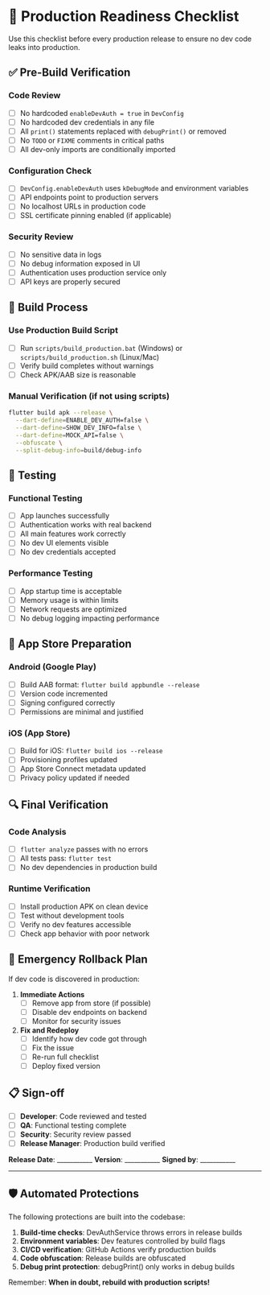 # 🚀 Production Readiness Checklist

Use this checklist before every production release to ensure no dev code leaks into production.

## ✅ Pre-Build Verification

### Code Review
- [ ] No hardcoded `enableDevAuth = true` in `DevConfig`
- [ ] No hardcoded dev credentials in any file
- [ ] All `print()` statements replaced with `debugPrint()` or removed
- [ ] No `TODO` or `FIXME` comments in critical paths
- [ ] All dev-only imports are conditionally imported

### Configuration Check
- [ ] `DevConfig.enableDevAuth` uses `kDebugMode` and environment variables
- [ ] API endpoints point to production servers
- [ ] No localhost URLs in production code
- [ ] SSL certificate pinning enabled (if applicable)

### Security Review
- [ ] No sensitive data in logs
- [ ] No debug information exposed in UI
- [ ] Authentication uses production service only
- [ ] API keys are properly secured

## 🔨 Build Process

### Use Production Build Script
- [ ] Run `scripts/build_production.bat` (Windows) or `scripts/build_production.sh` (Linux/Mac)
- [ ] Verify build completes without warnings
- [ ] Check APK/AAB size is reasonable

### Manual Verification (if not using scripts)
```bash
flutter build apk --release \
  --dart-define=ENABLE_DEV_AUTH=false \
  --dart-define=SHOW_DEV_INFO=false \
  --dart-define=MOCK_API=false \
  --obfuscate \
  --split-debug-info=build/debug-info
```

## 🧪 Testing

### Functional Testing
- [ ] App launches successfully
- [ ] Authentication works with real backend
- [ ] All main features work correctly
- [ ] No dev UI elements visible
- [ ] No dev credentials accepted

### Performance Testing
- [ ] App startup time is acceptable
- [ ] Memory usage is within limits
- [ ] Network requests are optimized
- [ ] No debug logging impacting performance

## 📱 App Store Preparation

### Android (Google Play)
- [ ] Build AAB format: `flutter build appbundle --release`
- [ ] Version code incremented
- [ ] Signing configured correctly
- [ ] Permissions are minimal and justified

### iOS (App Store)
- [ ] Build for iOS: `flutter build ios --release`
- [ ] Provisioning profiles updated
- [ ] App Store Connect metadata updated
- [ ] Privacy policy updated if needed

## 🔍 Final Verification

### Code Analysis
- [ ] `flutter analyze` passes with no errors
- [ ] All tests pass: `flutter test`
- [ ] No dev dependencies in production build

### Runtime Verification
- [ ] Install production APK on clean device
- [ ] Test without development tools
- [ ] Verify no dev features accessible
- [ ] Check app behavior with poor network

## 🚨 Emergency Rollback Plan

If dev code is discovered in production:

1. **Immediate Actions**
   - [ ] Remove app from store (if possible)
   - [ ] Disable dev endpoints on backend
   - [ ] Monitor for security issues

2. **Fix and Redeploy**
   - [ ] Identify how dev code got through
   - [ ] Fix the issue
   - [ ] Re-run full checklist
   - [ ] Deploy fixed version

## 📋 Sign-off

- [ ] **Developer**: Code reviewed and tested
- [ ] **QA**: Functional testing complete
- [ ] **Security**: Security review passed
- [ ] **Release Manager**: Production build verified

**Release Date**: ___________
**Version**: ___________
**Signed by**: ___________

---

## 🛡️ Automated Protections

The following protections are built into the codebase:

1. **Build-time checks**: DevAuthService throws errors in release builds
2. **Environment variables**: Dev features controlled by build flags
3. **CI/CD verification**: GitHub Actions verify production builds
4. **Code obfuscation**: Release builds are obfuscated
5. **Debug print protection**: debugPrint() only works in debug builds

Remember: **When in doubt, rebuild with production scripts!**
